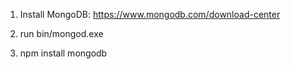 1. Install MongoDB:
https://www.mongodb.com/download-center
2. run bin/mongod.exe

3. npm install mongodb
